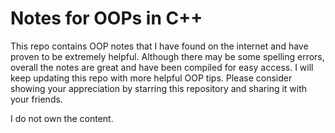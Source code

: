 # Notes for OOPs in C++

This repo contains OOP notes that I have found on the internet and have proven to be extremely helpful. Although there may be some spelling errors, overall the notes are great and have been compiled for easy access. I will keep updating this repo with more helpful OOP tips. Please consider showing your appreciation by starring this repository and sharing it with your friends.

I do not own the content.
